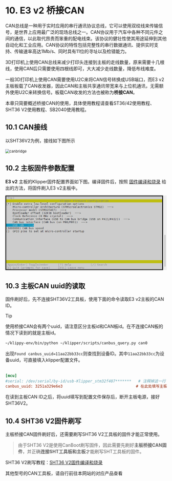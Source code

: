 # 10. E3 v2 桥接CAN

CAN总线是一种用于实时应用的串行通讯协议总线，它可以使用双绞线来传输信号，是世界上应用最广泛的现场总线之一。CAN协议用于汽车中各种不同元件之间的通信，以此取代昂贵而笨重的配电线束。该协议的健壮性使其用途延伸到其他自动化和工业应用。CAN协议的特性包括完整性的串行数据通讯、提供实时支持、传输速率高达1Mb/s、同时具有11位的寻址以及检错能力。

3D打印机上使用CAN总线来减少打印头连接到主板的走线数量，原来需要十几根线，使用CAN后只需要使用四根线即可，大大减少走线数量，降低布线难度。

一般3D打印机上使用CAN需要使用U2C来将CAN信号转换成USB端口，而E3 v2主板板载了CAN收发器，因此CAN和主板共享通讯带宽来与上位机通讯，无需额外使用U2C来转换信号。板载CAN收发的方法也被称为**桥接CAN**。

本章只简要概述桥接CAN的使用，具体使用教程请查看ST36/42使用教程、SHT36 V2使用教程、SB2040使用教程。

## 10.1 CAN接线

以SHT36V2为例，接线如下图所示

<img src="../../images/boards/fly_e3_v2/canbridge.jpg" alt="canbridge" style="zoom:80%;" />

## 10.2 主板固件参数配置

**E3 v2** 主板的Klipper固件配置界面如下图。编译固件后，按照 [固件编译和烧录](/introduction/firmware.md "点击即可跳转") 给出的方法，将固件刷入E3 v2主板中。

![canbridge2](../../images/boards/fly_super8/canbridge2.png)

## 10.3 主板CAN uuid的读取

固件刷好后，先不连接SHT36V2工具板，使用下面的命令读取E3 v2主板的CAN ID。

> [!TIP]
> 使用桥接CAN会有两个uuid，请注意区分主板id和CAN板id。在不连接CAN板的情况下读到的就是主板id。

```bash
~/klippy-env/bin/python ~/klipper/scripts/canbus_query.py can0
```

出现``Found canbus_uuid=11aa22bb33cc``则查找到设备ID。其中``11aa22bb33cc``为设备uuid，可直接填入klipper配置文件。

 ```cfg
 
 [mcu]
 #serial: /dev/serial/by-id/usb-Klipper_stm32f407*******   # 注释掉这一行
 canbus_uuid: 3251a329e6e3                                # 在此处填写主板的CAN ID
 ```

在读到主板CAN ID之后，将uuid填写到配置文件保存后，断开主板电源，接好SHT36V2。

## 10.4 SHT36 V2固件刷写

主板桥接CAN固件刷好后，还需要刷写SHT36 V2工具板的固件才能正常使用。

> 由于SHT36 V2是使用CanBoot刷写固件，因此需要先刷好**主板桥接CAN固件**，并正确**连接SHT工具板和主板**才能刷写SHT工具板的固件。

SHT36 V2刷写教程：[SHT36 V2固件编译和烧录](/board/fly_sht_v2/flash "点击即可跳转")

其他型号的CAN工具板，请自行前往本网站的对应产品查看
